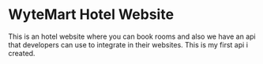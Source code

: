 <h1>WyteMart Hotel Website</h1>

<p>
    This is an hotel website where you can book rooms and also we have an api that developers can use to integrate in their websites. This is my first api i created.
</p>
